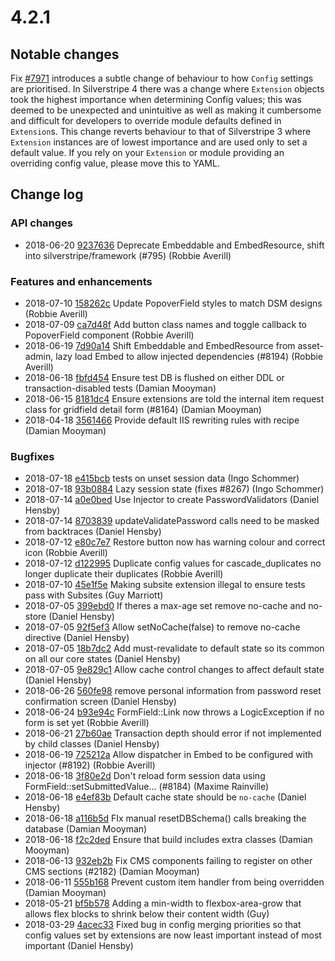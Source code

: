 # 4.2.1

## Notable changes

Fix [#7971](https://github.com/silverstripe/silverstripe-framework/pull/7971) introduces a subtle change of behaviour
to how `Config` settings are prioritised. In Silverstripe 4 there was a change where `Extension` objects took the
highest importance when determining Config values; this was deemed to be unexpected and unintuitive as well as making it
cumbersome and difficult for developers to override module defaults defined in `Extension`s. This change reverts
behaviour to that of Silverstripe 3 where `Extension` instances are of lowest importance and are used only to set a
default value. If you rely on your `Extension` or module providing an overriding config value, please move this to YAML.

<!--- Changes below this line will be automatically regenerated -->
<!-- markdownlint-disable proper-names enhanced-proper-names -->

## Change log

### API changes

- 2018-06-20 [9237636](https://github.com/silverstripe/silverstripe-asset-admin/commit/9237636bb8f07ee85e4afc8aecab5864dfbccd43) Deprecate Embeddable and EmbedResource, shift into silverstripe/framework (#795) (Robbie Averill)

### Features and enhancements

- 2018-07-10 [158262c](https://github.com/silverstripe/silverstripe-admin/commit/158262caf25e97269590909e3934ff9054c24f35) Update PopoverField styles to match DSM designs (Robbie Averill)
- 2018-07-09 [ca7d48f](https://github.com/silverstripe/silverstripe-admin/commit/ca7d48f4ca6660e1318485bf3d1998e0c62122b2) Add button class names and toggle callback to PopoverField component (Robbie Averill)
- 2018-06-19 [7d90a14](https://github.com/silverstripe/silverstripe-framework/commit/7d90a14f3766a0be12af30a53d464979b75ea50d) Shift Embeddable and EmbedResource from asset-admin, lazy load Embed to allow injected dependencies (#8194) (Robbie Averill)
- 2018-06-18 [fbfd454](https://github.com/silverstripe/silverstripe-framework/commit/fbfd454d6557038ed9e152946ecfd55277ddd70c) Ensure test DB is flushed on either DDL or transaction-disabled tests (Damian Mooyman)
- 2018-06-15 [8181dc4](https://github.com/silverstripe/silverstripe-framework/commit/8181dc4fd285563cee92c879ad39ae0d3b64b838) Ensure extensions are told the internal item request class for gridfield detail form (#8164) (Damian Mooyman)
- 2018-04-18 [3561466](https://github.com/silverstripe/recipe-core/commit/3561466e5ea479ee5602451d9fe2240a952ed56a) Provide default IIS rewriting rules with recipe (Damian Mooyman)

### Bugfixes

- 2018-07-18 [e415bcb](https://github.com/silverstripe/silverstripe-framework/commit/e415bcb44a32e0f64f6c0a18b0afc97f0eb9edde) tests on unset session data (Ingo Schommer)
- 2018-07-18 [93b0884](https://github.com/silverstripe/silverstripe-framework/commit/93b0884e196fefe79ef7fdee9b9e3e6cfdf46cd4) Lazy session state (fixes #8267) (Ingo Schommer)
- 2018-07-14 [a0e0bed](https://github.com/silverstripe/recipe-core/commit/a0e0bed7e7fe83b98264563efdeffa82d0d01d04) Use Injector to create PasswordValidators (Daniel Hensby)
- 2018-07-14 [8703839](https://github.com/silverstripe/silverstripe-framework/commit/8703839eb142ba0414f4d84f885ff898c39d6786) updateValidatePassword calls need to be masked from backtraces (Daniel Hensby)
- 2018-07-12 [e80c7e7](https://github.com/silverstripe/silverstripe-cms/commit/e80c7e712b916712d4ec7b6b8359ccf71dc9da04) Restore button now has warning colour and correct icon (Robbie Averill)
- 2018-07-12 [d122995](https://github.com/silverstripe/silverstripe-framework/commit/d1229956523d69f63c9e725b261c0142d5ee1de3) Duplicate config values for cascade_duplicates no longer duplicate their duplicates (Robbie Averill)
- 2018-07-10 [45e1f5e](https://github.com/silverstripe/silverstripe-asset-admin/commit/45e1f5e17746386d66b068ab0965252e3006baa3) Making subsite extension illegal to ensure tests pass with Subsites (Guy Marriott)
- 2018-07-05 [399ebd0](https://github.com/silverstripe/silverstripe-framework/commit/399ebd003112c850c44e15d7d6ac5ec973eae226) If theres a max-age set remove no-cache and no-store (Daniel Hensby)
- 2018-07-05 [92f5ef3](https://github.com/silverstripe/silverstripe-framework/commit/92f5ef31d89b792ab29d84371a6be47869ccab73) Allow setNoCache(false) to remove no-cache directive (Daniel Hensby)
- 2018-07-05 [18b7dc2](https://github.com/silverstripe/silverstripe-framework/commit/18b7dc235a8dfbf03fa450ef444bd520f0e05e51) Add must-revalidate to default state so its common on all our core states (Daniel Hensby)
- 2018-07-05 [9e829c1](https://github.com/silverstripe/silverstripe-framework/commit/9e829c1607b72efd75f2f942631c8a48c324ee7f) Allow cache control changes to affect default state (Daniel Hensby)
- 2018-06-26 [560fe98](https://github.com/silverstripe/silverstripe-framework/commit/560fe9820a51eb3001dafdc1e34806434392a3e3) remove personal information from password reset confirmation screen (Daniel Hensby)
- 2018-06-24 [b93e94c](https://github.com/silverstripe/silverstripe-framework/commit/b93e94c0c38b954e16cf775f7f1d1cd60cbfd703) FormField::Link now throws a LogicException if no form is set yet (Robbie Averill)
- 2018-06-21 [27b60ae](https://github.com/silverstripe/silverstripe-framework/commit/27b60ae989e7c288dc332a583f70c25bb528543f) Transaction depth should error if not implemented by child classes (Daniel Hensby)
- 2018-06-19 [725212a](https://github.com/silverstripe/silverstripe-framework/commit/725212a707f6b724aff6548c3680b2cd66e9a6bb) Allow dispatcher in Embed to be configured with injector (#8192) (Robbie Averill)
- 2018-06-18 [3f80e2d](https://github.com/silverstripe/silverstripe-framework/commit/3f80e2dc6789251a61b0867291c103d3b1f5c517) Don't reload form session data using FormField::setSubmittedValue… (#8184) (Maxime Rainville)
- 2018-06-18 [e4ef83b](https://github.com/silverstripe/silverstripe-framework/commit/e4ef83bd2a7599c408ba77b3665f522f84ff8063) Default cache state should be `no-cache` (Daniel Hensby)
- 2018-06-18 [a116b5d](https://github.com/silverstripe/silverstripe-framework/commit/a116b5dad805ed8deec6e86aec2618b89c8e0ca4) FIx manual resetDBSchema() calls breaking the database (Damian Mooyman)
- 2018-06-18 [f2c2ded](https://github.com/silverstripe/silverstripe-framework/commit/f2c2ded27f8ea931c913174a040242169bdd4b52) Ensure that build includes extra classes (Damian Mooyman)
- 2018-06-13 [932eb2b](https://github.com/silverstripe/silverstripe-cms/commit/932eb2b22dfe6c30473b1cf973661c28c5b9c635) Fix CMS components failing to register on other CMS sections (#2182) (Damian Mooyman)
- 2018-06-11 [555b168](https://github.com/silverstripe/silverstripe-versioned/commit/555b1687571b76f4f022e3a3f4475eb1f2b9a23b) Prevent custom item handler from being overridden (Damian Mooyman)
- 2018-05-21 [bf5b578](https://github.com/silverstripe/silverstripe-admin/commit/bf5b5787685765c35c175c303f3f7ee719ac9453) Adding a min-width to flexbox-area-grow that allows flex blocks to shrink below their content width (Guy)
- 2018-03-29 [4acec33](https://github.com/silverstripe/silverstripe-framework/commit/4acec33562e4e1230092eee7d76c2b8061ffc914) Fixed bug in config merging priorities so that config values set by extensions are now least important instead of most important (Daniel Hensby)
